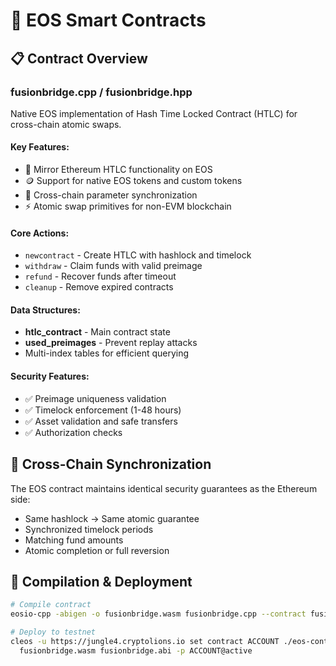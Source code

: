 # 🦎 EOS Smart Contracts

## 📋 Contract Overview

### **fusionbridge.cpp / fusionbridge.hpp**
Native EOS implementation of Hash Time Locked Contract (HTLC) for cross-chain atomic swaps.

#### **Key Features:**
- 🔄 Mirror Ethereum HTLC functionality on EOS
- 🪙 Support for native EOS tokens and custom tokens
- 🔗 Cross-chain parameter synchronization
- ⚡ Atomic swap primitives for non-EVM blockchain

#### **Core Actions:**
- `newcontract` - Create HTLC with hashlock and timelock
- `withdraw` - Claim funds with valid preimage
- `refund` - Recover funds after timeout
- `cleanup` - Remove expired contracts

#### **Data Structures:**
- **htlc_contract** - Main contract state
- **used_preimages** - Prevent replay attacks
- Multi-index tables for efficient querying

#### **Security Features:**
- ✅ Preimage uniqueness validation
- ✅ Timelock enforcement (1-48 hours)
- ✅ Asset validation and safe transfers
- ✅ Authorization checks

## 🌉 **Cross-Chain Synchronization**

The EOS contract maintains identical security guarantees as the Ethereum side:
- Same hashlock → Same atomic guarantee
- Synchronized timelock periods
- Matching fund amounts
- Atomic completion or full reversion

## 🚀 **Compilation & Deployment**

```bash
# Compile contract
eosio-cpp -abigen -o fusionbridge.wasm fusionbridge.cpp --contract fusionbridge

# Deploy to testnet
cleos -u https://jungle4.cryptolions.io set contract ACCOUNT ./eos-contracts \
  fusionbridge.wasm fusionbridge.abi -p ACCOUNT@active
```